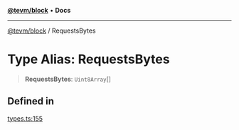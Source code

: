 [**@tevm/block**](../README.md) • **Docs**

***

[@tevm/block](../globals.md) / RequestsBytes

# Type Alias: RequestsBytes

> **RequestsBytes**: `Uint8Array`[]

## Defined in

[types.ts:155](https://github.com/evmts/tevm-monorepo/blob/main/packages/block/src/types.ts#L155)
